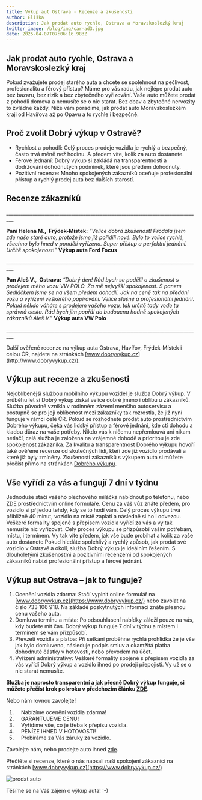 ```yaml
---
title: Výkup aut Ostrava - Recenze a zkušenosti
author: Eliška
description: Jak prodat auto rychle, Ostrava a Moravskoslezký kraj
twitter_image: /blog/img/car-ad3.jpg
date: 2025-04-07T07:06:16.983Z
---
```

## Jak prodat auto rychle, Ostrava a Moravskoslezký kraj

Pokud zvažujete prodej starého auta a chcete se spolehnout na pečlivost, profesionalitu a férový přístup? Máme pro vás radu, jak nejlépe prodat auto bez bazaru, bez rizik a bez zbytečného vyřizování. Vaše auto můžete prodat z pohodlí domova a nemusíte se o nic starat. Bez obav a zbytečné nervozity to zvládne každý. Níže vám poradíme, jak prodat auto Moravskoslezkém kraji od Havířova až po Opavu a to rychle i bezpečně. 





## Proč zvolit Dobrý výkup v Ostravě?

* Rychlost a pohodlí: Celý proces prodeje vozidla je rychlý a bezpečný, často trvá méně než hodinu. A předem víte, kolik za auto dostanete.
* Férové jednání: Dobrý výkup si zakládá na transparentnosti a dodržování dohodnutých podmínek, které jsou předem dohodnuty.
* Pozitivní recenze: Mnoho spokojených zákazníků oceňuje profesionální přístup a rychlý prodej auta bez dalších starostí.

## Recenze zákazníků

\_\_\_\_\_\_\_\_\_\_\_\_\_\_\_\_\_\_\_\_\_\_\_\_\_\_\_\_\_\_\_\_\_\_\_\_\_\_\_\_\_\_\_\_\_\_\_\_\_\_\_\_\_\_\_\_\_\_\_\_\_\_\_\_\_\_\_\_\_\_\_\_\_\_\_\_\_\_\_\__

**Paní Helena M.,  Frýdek-Místek:** *”Velice dobrá zkušenost! Prodala jsem zde naše staré auto, protože jsme již pořídili nové. Bylo to velice rychlé, všechno bylo hned v pondělí vyřízeno. Super přístup a perfektní jednání. Určitě spokojenost!”* **Výkup auta Ford Focus**

\_\_\_\_\_\_\_\_\_\_\_\_\_\_\_\_\_\_\_\_\_\_\_\_\_\_\_\_\_\_\_\_\_\_\_\_\_\_\_\_\_\_\_\_\_\_\_\_\_\_\_\_\_\_\_\_\_\_\_\_\_\_\_\_\_\_\_\_\_\_\_\_\_\_\_\_\_\_\_\__

**Pan Aleš V.,  Ostrava:** *“Dobrý den! Rád bych se podělil o zkušenost s prodejem mého vozu VW POLO. Za mě nejvyšší spokojenost. S panem Sedláčkem jsme se na všem předem dohodli. Jak na ceně tak na předání vozu a vyřízení veškerého papírování. Velice slušné a profesionální jednání. Pokud někdo váháte s prodejem vašeho vozu, tak určitě tady vede ta správná cesta. Rád bych jim popřál do budoucna hodně spokojených zákazníků.Aleš V.”* **Výkup auta VW Polo**

\_\_\_\_\_\_\_\_\_\_\_\_\_\_\_\_\_\_\_\_\_\_\_\_\_\_\_\_\_\_\_\_\_\_\_\_\_\_\_\_\_\_\_\_\_\_\_\_\_\_\_\_\_\_\_\_\_\_\_\_\_\_\_\_\_\_\_\_\_\_\_\_\_\_\_\_\_\_\_\__





Další ověřené recenze na výkup auta Ostrava, Havířov, Frýdek-Místek i celou ČR, najdete na stránkách [www.dobryvykup.cz](http://www.dobryvykup.cz/).



## Výkup aut recenze a zkušenosti

Nejoblíbenější službou mobilního výkupu vozidel je služba Dobrý výkup. V průběhu let si Dobrý výkup získal velice dobré jméno i oblibu u zákazníků. Služba původně vznikla v rodinném zázemí menšího autoservisu a postupně se pro její oblíbenost mezi zákazníky tak rozrostla, že již nyní funguje v rámci celé ČR. Pokud se rozhodnete prodat auto prostřednictvím Dobrého výkupu, čeká vás lidský přístup a férové jednání, kde ctí dohodu a kladou důraz na vaše potřeby. Nikdo vás k ničemu nepřemlouvá ani nikam netlačí, celá služba je založena na vzájemné dohodě a prioritou je zde spokojenost zákazníka. Za kvalitu a transparentnost Dobrého výkupu hovoří také ověřené recenze od skutečných lidí, kteří zde již vozidlo prodávali a které již byly zmíněny. Zkušenosti zákazníků s výkupem auta si můžete přečíst přímo na stránkách [Dobrého výkupu](https://www.dobryvykup.cz/).  



## Vše vyřídí za vás a fungují 7 dní v týdnu

Jednoduše stačí vašeho plechového miláčka nabídnout po telefonu, nebo [ZDE](https://www.dobryvykup.cz/) prostřednictvím online formuláře. Cenu za váš vůz znáte předem, pro vozidlo si přijedou tehdy, kdy se to hodí vám. Celý proces výkupu trvá přibližně 40 minut, vozidlo na místě zaplatí a následně si ho i odvezou. Veškeré formality spojené s přepisem vozidla vyřídí za vás a vy tak nemusíte nic vyřizovat. Celý proces výkupu se přizpůsobí vašim potřebám, místu, i termínem. Vy tak víte předem, jak vše bude probíhat a kolik za vaše auto dostanete.Pokud hledáte spolehlivý a rychlý způsob, jak prodat své vozidlo v Ostravě a okolí, služba Dobrý výkup je ideálním řešením. S dlouholetými zkušenostmi a pozitivními recenzemi od spokojených zákazníků nabízí profesionální přístup a férové jednání.



## Výkup aut Ostrava – jak to funguje?

1. Ocenění vozidla zdarma: Stačí vyplnit online formulář na [www.dobryvykup.cz](https://www.dobryvykup.cz/) nebo zavolat na číslo 733 106 918. Na základě poskytnutých informací znáte přesnou cenu vašeho auta.
2. Domluva termínu a místa: Po odsouhlasení nabídky záleží pouze na vás, kdy budete mít čas. Dobrý výkup funguje 7 dní v týdnu a místem i termínem se vám přizpůsobí.
3. Převzetí vozidla a platba: Při setkání proběhne rychlá prohlídka že je vše jak bylo domluveno, následuje podpis smluv a okamžitá platba dohodnuté částky v hotovosti, nebo převodem na účet.
4. Vyřízení administrativy: Veškeré formality spojené s přepisem vozidla za vás vyřídí Dobrý výkup a vozidlo ihned po prodeji přepojistí. Vy už se o nic starat nemusíte.

**Služba je naprosto transparentní a jak přesně Dobrý výkup funguje, si můžete přečíst krok po kroku v předchozím článku [ZDE](https://www.dobryvykup.cz/blog/2021/09/jak-prob%C3%ADh%C3%A1-samotn%C3%BD-v%C3%BDkup-aut-s-dobr%C3%BDm-v%C3%BDkupem).**  

Nebo nám rovnou zavolejte!

1.     Nabízíme ocenění vozidla zdarma!
2.     GARANTUJEME CENU!
3.     Vyřídíme vše, co je třeba k přepisu vozidla.
4.     PENÍZE IHNED V HOTOVOSTI!
5.     Přebíráme za Vás záruky za vozidlo.

Zavolejte nám, nebo prodejte auto ihned [zde](https://www.dobryvykup.cz/#bottom).

Přečtěte si recenze, které o nás napsali naši spokojení zákazníci na stránkách [www.dobryvykup.cz](https://www.dobryvykup.cz/)

![prodat auto](/blog/img/car-ad3.jpg)

Těšíme se na Váš zájem o výkup auta! :-)